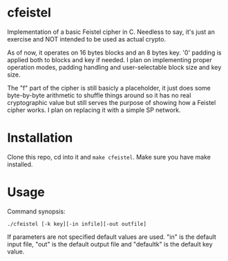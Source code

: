 # cfeistel
Implementation of a basic Feistel cipher in C. Needless to say, it's just an exercise and NOT intended to be used as actual crypto.

As of now, it operates on 16 bytes blocks and an 8 bytes key. '0' padding is applied both to blocks and key if needed. I plan on implementing proper operation modes, padding handling and user-selectable block size and key size.

The "f" part of the cipher is still basicly a placeholder, it just does some byte-by-byte arithmetic to shuffle things around so it has no real cryptographic value but still serves the purpose of showing how a Feistel cipher works. I plan on replacing it with a simple SP network.

# Installation
Clone this repo, cd into it and `make cfeistel`. Make sure you have make installed.

# Usage
Command synopsis:

`./cfeistel [-k key][-in infile][-out outfile]`

If parameters are not specified default values are used. 
"in" is the default input file, "out" is the default output file and "defaultk" is the default key value.

